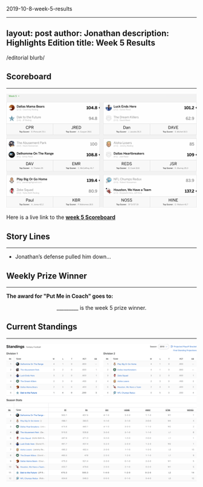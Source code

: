 2019-10-8-week-5-results

---
layout: post
author: Jonathan
description: Highlights Edition
title: Week 5 Results
---
/editorial blurb/

## Scoreboard
---
<img class="center" src="/assets/results/wr5.png" alt="week 5 results">

Here is a live link to the **[week 5 Scoreboard](https://fantasy.espn.com/football/league/scoreboard?leagueId=215530&matchupPeriodId=5&mSPID=5)**


## Story Lines
---
- Jonathan’s defense pulled him down… 

## Weekly Prize Winner
---
**The award for "Put Me in Coach" goes to:**

<p  class="callout" align="center"> _________ is the week 5 prize winner.</p>

## Current Standings
---

<img class="center" src="/assets/results/ws5.png" alt="week 5 standings">